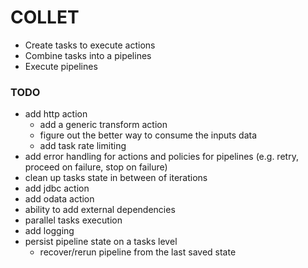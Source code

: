 # COLLET

- Create tasks to execute actions
- Combine tasks into a pipelines
- Execute pipelines

### TODO
- add http action
  - add a generic transform action
  - figure out the better way to consume the inputs data
  - add task rate limiting
- add error handling for actions and policies for pipelines (e.g. retry, proceed on failure, stop on failure)
- clean up tasks state in between of iterations
- add jdbc action
- add odata action
- ability to add external dependencies
- parallel tasks execution
- add logging
- persist pipeline state on a tasks level
  - recover/rerun pipeline from the last saved state
